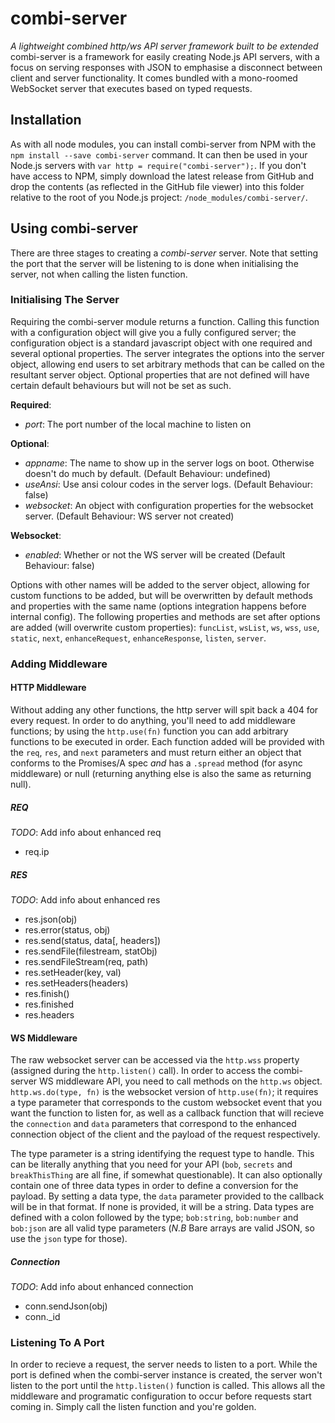 # combi-server
_A lightweight combined http/ws API server framework built to be extended_
combi-server is a framework for easily creating Node.js API servers, with a focus on serving responses with JSON to emphasise a disconnect between client and
server functionality. It comes bundled with a mono-roomed WebSocket server that executes based on typed requests.

## Installation
As with all node modules, you can install combi-server from NPM with the `npm install --save combi-server` command. It can then be used in your Node.js servers
with `var http = require("combi-server");`. If you don't have access to NPM, simply download the latest release from GitHub and drop the contents (as reflected
in the GitHub file viewer) into this folder relative to the root of you Node.js project: `/node_modules/combi-server/`.

## Using combi-server
There are three stages to creating a *combi-server* server. Note that setting the port that the server will be listening to is done when initialising the server,
not when calling the listen function.

### Initialising The Server
Requiring the combi-server module returns a function. Calling this function with a configuration object will give you a fully configured server; the configuration
object is a standard javascript object with one required and several optional properties. The server integrates the options into the server object, allowing end 
users to set arbitrary methods that can be called on the resultant server object. Optional properties that are not defined will have certain default behaviours but
will not be set as such.

**Required**:
* _port_: The port number of the local machine to listen on

**Optional**:
* _appname_: The name to show up in the server logs on boot. Otherwise doesn't do much by default. (Default Behaviour: undefined)
* _useAnsi_: Use ansi colour codes in the server logs. (Default Behaviour: false)
* _websocket_: An object with configuration properties for the websocket server. (Default Behaviour: WS server not created)

**Websocket**:
* _enabled_: Whether or not the WS server will be created (Default Behaviour: false)

Options with other names will be added to the server object, allowing for custom functions to be added, but will be overwritten by default methods and properties 
with the same name (options integration happens before internal config). The following properties and methods are set after options are added (will overwrite 
custom properties): `funcList`, `wsList`, `ws`, `wss`, `use`, `static`, `next`, `enhanceRequest`, `enhanceResponse`, `listen`, `server`.

### Adding Middleware

#### HTTP Middleware
Without adding any other functions, the http server will spit back a 404 for every request. In order to do anything, you'll need to add middleware functions; by using 
the `http.use(fn)` function you can add arbitrary functions to be executed in order. Each function added will be provided with the `req`, `res`, and `next` parameters
and must return either an object that conforms to the Promises/A spec _and_ has a `.spread` method (for async middleware) or null (returning anything else is also
the same as returning null). 

##### REQ
_TODO_: Add info about enhanced req
* req.ip

##### RES
_TODO_: Add info about enhanced res
* res.json(obj)
* res.error(status, obj)
* res.send(status, data[, headers])
* res.sendFile(filestream, statObj)
* res.sendFileStream(req, path)
* res.setHeader(key, val)
* res.setHeaders(headers)
* res.finish()
* res.finished
* res.headers

#### WS Middleware
The raw websocket server can be accessed via the `http.wss` property (assigned during the `http.listen()` call). In order to access the combi-server WS middleware API,
you need to call methods on the `http.ws` object. `http.ws.do(type, fn)` is the websocket version of `http.use(fn)`; it requires a type parameter that corresponds to
the custom websocket event that you want the function to listen for, as well as a callback function that will recieve the `connection` and `data` parameters that correspond to 
the enhanced connection object of the client and the payload of the request respectively.

The type parameter is a string identifying the request type to handle. This can be literally anything that you need for your API (`bob`, `secrets` and `breakThisThing`
are all fine, if somewhat questionable). It can also optionally contain one of three data types in order to define a conversion for the payload. By setting a data type,
the `data` parameter provided to the callback will be in that format. If none is provided, it will be a string. Data types are defined with a colon followed by the type;
`bob:string`, `bob:number` and `bob:json` are all valid type parameters (*N.B* Bare arrays are valid JSON, so use the `json` type for those).

##### Connection
_TODO_: Add info about enhanced connection
* conn.sendJson(obj)
* conn._id

### Listening To A Port
In order to recieve a request, the server needs to listen to a port. While the port is defined when the combi-server instance is created, the server won't listen to the port
until the `http.listen()` function is called. This allows all the middleware and programatic configuration to occur before requests start coming in. Simply call the listen
function and you're golden.
